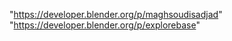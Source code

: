  
"https://developer.blender.org/p/maghsoudisadjad"
"https://developer.blender.org/p/explorebase"
 
